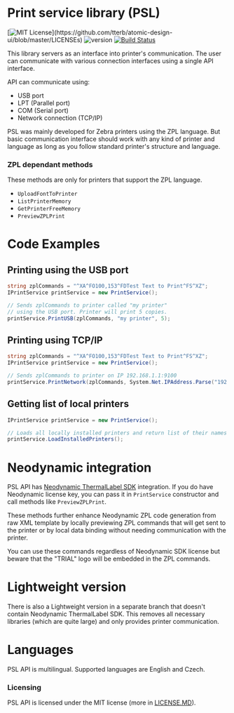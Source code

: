 ﻿# Print service library (PSL)

[![MIT License](https://img.shields.io/apm/l/atomic-design-ui.svg?)](https://github.com/tterb/atomic-design-ui/blob/master/LICENSEs)
![version](https://img.shields.io/badge/version-1.0-blue) 
[![Build Status](https://travis-ci.com/Bukk94/PrintServiceLibrary.svg?token=XTeWt6KEyExzbH1iNFWD&branch=master)](https://travis-ci.com/Bukk94/PrintServiceLibrary)

This library servers as an interface into printer's communication. 
The user can communicate with various connection interfaces using a single API interface.

API can communicate using:
- USB port
- LPT (Parallel port)
- COM (Serial port)
- Network connection (TCP/IP)

PSL was mainly developed for Zebra printers using the ZPL language. 
But basic communication interface should work with any kind of printer and language as long as you follow standard printer's structure and language.

### ZPL dependant methods

These methods are only for printers that support the ZPL language.
- `UploadFontToPrinter`
- `ListPrinterMemory`
- `GetPrinterFreeMemory`
- `PreviewZPLPrint`

# Code Examples

## Printing using the USB port

```csharp
string zplCommands = "^XA^FO100,153^FDTest Text to Print^FS^XZ";
IPrintService printService = new PrintService();

// Sends zplCommands to printer called "my printer" 
// using the USB port. Printer will print 5 copies.
printService.PrintUSB(zplCommands, "my printer", 5);
```

## Printing using TCP/IP

```csharp
string zplCommands = "^XA^FO100,153^FDTest Text to Print^FS^XZ";
IPrintService printService = new PrintService();

// Sends zplCommands to printer on IP 192.168.1.1:9100
printService.PrintNetwork(zplCommands, System.Net.IPAddress.Parse("192.168.1.1"), 9100);
```

## Getting list of local printers
```csharp
IPrintService printService = new PrintService();

// Loads all locally installed printers and return list of their names
printService.LoadInstalledPrinters();
```

# Neodynamic integration

PSL API has [Neodynamic ThermalLabel SDK](https://www.neodynamic.com/products/printing/thermal-label/sdk-vb-net-csharp/download/) 
integration. If you do have Neodynamic license key, you can pass it in 
`PrintService` constructor and call methods like `PreviewZPLPrint`.

These methods further enhance Neodynamic ZPL code generation from raw XML template by locally 
previewing ZPL commands that will get sent to the printer or by local data binding without needing communication with the printer.

You can use these commands regardless of Neodynamic SDK license but beware that the "TRIAL" logo will be embedded in the ZPL commands.

# Lightweight version

There is also a Lightweight version in a separate branch that doesn't contain Neodynamic ThermalLabel SDK.
This removes all necessary libraries (which are quite large) and only provides printer communication.

# Languages

PSL API is multilingual. Supported languages are English and Czech.

### Licensing

PSL API is licensed under the MIT license (more in [LICENSE.MD](https://github.com/Bukk94/PrintServiceLibrary/blob/master/LICENSE)).